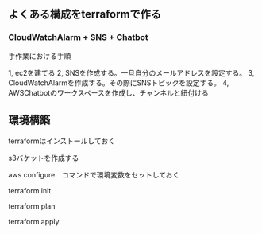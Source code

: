 ## よくある構成をterraformで作る

### CloudWatchAlarm + SNS + Chatbot

手作業における手順

1, ec2を建てる
2, SNSを作成する。一旦自分のメールアドレスを設定する。
3, CloudWatchAlarmを作成する。その際にSNSトピックを設定する。
4, AWSChatbotのワークスペースを作成し、チャンネルと紐付ける

## 環境構築

terraformはインストールしておく

s3バケットを作成する

aws configure　コマンドで環境変数をセットしておく

terraform init

terraform plan

terraform apply

